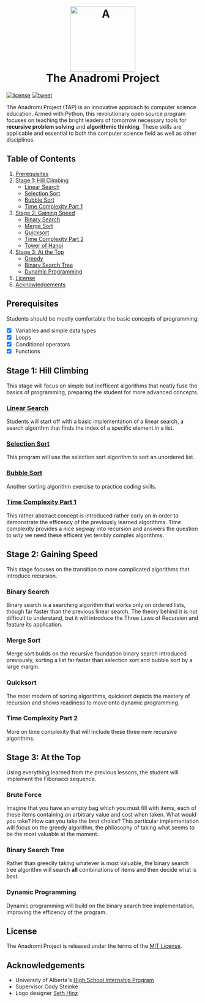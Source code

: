 <h1 align="center">
  <a href="https://github.com/haw230/the-anadromi-project"><img src="https://github.com/haw230/the-anadromi-project/blob/pictures/anadromi_logo.png" alt="A" width="170"></a>
  <br>
  The Anadromi Project
  <br>
</h1>

[![license](https://img.shields.io/badge/license-MIT-blue.svg)](https://raw.githubusercontent.com/haw230/the-anadromi-project/master/LICENSE)
[![tweet](https://img.shields.io/twitter/url/https/github.com/haw230/the-anadromi-project.svg?style=social)](https://twitter.com/anadromi)

The Anadromi Project (TAP) is an innovative approach to computer science education. Armed with Python, this revolutionary open source program focuses on teaching the bright leaders of tomorrow necessary tools for **recursive problem solving** and **algorithmic thinking**. These skills are applicable and essential to both the computer science field as well as other disciplines.

## Table of Contents
1. [Prerequisites](#prerequisites "What you might want to know before starting")
2. [Stage 1: Hill Climbing](#stage-1-hill-climbing "First stage!")   
    * [Linear Search](#linear-search "A simple way to search")
    * [Selection Sort](#selection-sort "A simple way to sort")
    * [Bubble Sort](#bubble-sort "Another simple way to sort")
    * [Time Complexity Part 1](#time-complexity-part-1 "Measuring efficency")
3. [Stage 2: Gaining Speed](#stage-2-gaining-speed "Stage stage!")
    * [Binary Search](#binary-search "Efficent way to search")
    * [Merge Sort](#merge-sort "Efficent way to sort")
    * [Quicksort](#quicksort "A very quick way to sort")
    * [Time Complexity Part 2](#time-complexity-part-1 "More measuring efficency!")
    * [Tower of Hanoi](#tower-of-hanoi "Solve a logic puzzle!")
4. [Stage 3: At the Top](#stage-3-at-the-top "Final stage!")
    * [Greedy](#greedy "Greedy but short-sighted")
    * [Binary Search Tree](#binary-search-tree "Optimal but tiring")
    * [Dynamic Programming](#dynamic-programming "Optimizing the tree")
5. [License](#license)
6. [Acknowledgements](#acknowledgements)

## Prerequisites
Students should be mostly comfortable the basic concepts of programming: 
- [x] Variables and simple data types
- [x] Loops
- [x] Conditional operators
- [x] Functions

## Stage 1: Hill Climbing
This stage will focus on simple but inefficent algorithms that neatly fuse the basics of programming, preparing the student for more advanced concepts.
### [Linear Search](https://github.com/haw230/the-anadromi-project/tree/master/stage-1-hill-climbing/1-linear-search)
Students will start off with a basic implementation of a linear search, a search algorithm that finds the index of a specific element in a list.

### [Selection Sort](https://github.com/haw230/the-anadromi-project/tree/master/stage-1-hill-climbing/2-selection-sort)
This program will use the selection sort algorithm to sort an unordered list.

### [Bubble Sort](https://github.com/haw230/the-anadromi-project/tree/master/stage-1-hill-climbing/3-bubble-sort)
Another sorting algorithm exercise to practice coding skills.

### [Time Complexity Part 1](https://github.com/haw230/the-anadromi-project/tree/master/stage-1-hill-climbing/4-time-complexity-part-1)
This rather abstract concept is introduced rather early on in order to demonstrate the efficency of the previously learned algorithms. Time complexity provides a nice segway into recursion and answers the question to *why* we need these efficent yet terribly complex algorithms.

## Stage 2: Gaining Speed
This stage focuses on the transition to more complicated algorithms that introduce recursion.

### Binary Search
Binary search is a searching algorithm that works only on ordered lists, though far faster than the previous linear search. The theory behind it is not difficult to understand, but it will introduce the Three Laws of Recursion and feature its application.

### Merge Sort
Merge sort builds on the recursive foundation binary search introduced previously, sorting a list far faster than selection sort and bubble sort by a large margin.

### Quicksort
The most modern of sorting algorithms, quicksort depicts the mastery of recursion and shows readiness to move onto dynamic programming.

### Time Complexity Part 2
More on time complexity that will include these three new recursive algorithms.

## Stage 3: At the Top
Using everything learned from the previous lessons, the student will implement the Fibonacci sequence.

### Brute Force
Imagine that you have an empty bag which  you must fill with items, each of these items containing an arbitrary value and cost when taken. What would you take? How can you take the *best* choice? This particular implementation will focus on the greedy algorithm, the philosophy of taking what seems to be the most valuable at the moment.

### Binary Search Tree
Rather than greedily taking whatever is most valuable, the binary search tree algorithm will search **all** combinations of items and then decide what is *best*.

### Dynamic Programming
Dynamic programming will build on the binary search tree implementation, improving the efficency of the program.

## License
The Anadromi Project is released under the terms of the [MIT License](http://www.opensource.org/licenses/MIT "MIT License").

## Acknowledgements
* University of Alberta's [High School Internship Program](https://www.ualberta.ca/computing-science/explore/hs-internships "High School Internship Program")
* Supervisor Cody Steinke
* Logo designer [Seth Hinz](https://github.com/shinzlet "GitHub Handle")
